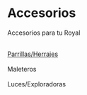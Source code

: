 # Accesorios
Accesorios para tu Royal

<br><a href="https://github.com/RoyalPatosMedellin/Accesorios/blob/main/Parrillas_Herrajes.md">Parrillas/Herrajes</a></br>
<br>Maleteros</br>
<br>Luces/Exploradoras</br>
